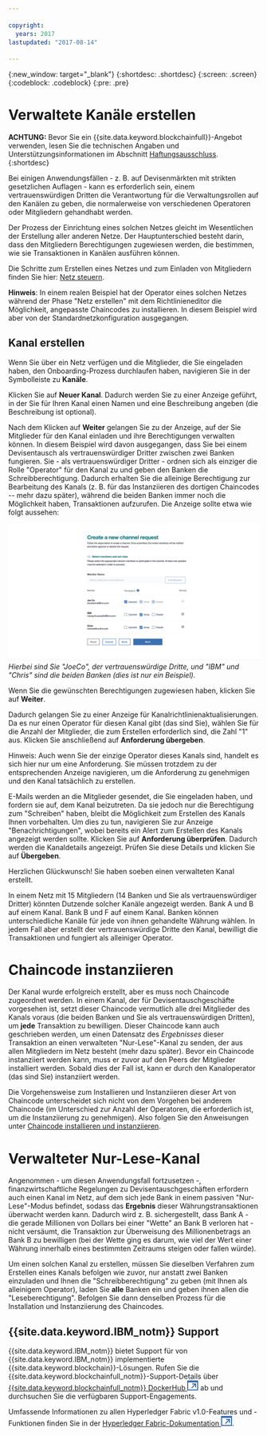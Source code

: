 ```yaml
---

copyright:
  years: 2017
lastupdated: "2017-08-14"

---
```


{:new_window: target="_blank"}
{:shortdesc: .shortdesc}
{:screen: .screen}
{:codeblock: .codeblock}
{:pre: .pre}

# Verwaltete Kanäle erstellen 

**ACHTUNG:** Bevor Sie ein {{site.data.keyword.blockchainfull}}-Angebot verwenden, lesen Sie die technischen Angaben und Unterstützungsinformationen im Abschnitt [Haftungsausschluss](needtoknow.html).  
{:shortdesc}

Bei einigen Anwendungsfällen - z. B. auf Devisenmärkten mit strikten gesetzlichen Auflagen - kann es erforderlich sein, einem vertrauenswürdigen Dritten die Verantwortung für die Verwaltungsrollen auf den Kanälen zu geben, die normalerweise von verschiedenen Operatoren oder Mitgliedern gehandhabt werden.  

Der Prozess der Einrichtung eines solchen Netzes gleicht im Wesentlichen der Erstellung aller anderen Netze. Der Hauptunterschied besteht darin, dass den Mitgliedern Berechtigungen zugewiesen werden, die bestimmen, wie sie Transaktionen in Kanälen ausführen können.  

Die Schritte zum Erstellen eines Netzes und zum Einladen von Mitgliedern finden Sie hier: [Netz steuern](get_start.html#creating-a-network). 

**Hinweis**: In einem realen Beispiel hat der Operator eines solchen Netzes während der Phase "Netz erstellen" mit dem Richtlinieneditor die Möglichkeit, angepasste Chaincodes zu installieren. In diesem Beispiel wird aber von der Standardnetzkonfiguration ausgegangen. 

## Kanal erstellen

Wenn Sie über ein Netz verfügen und die Mitglieder, die Sie eingeladen haben, den Onboarding-Prozess durchlaufen haben, navigieren Sie in der Symbolleiste zu **Kanäle**. 

Klicken Sie auf **Neuer Kanal**. Dadurch werden Sie zu einer Anzeige geführt, in der Sie für Ihren Kanal einen Namen und eine Beschreibung angeben (die Beschreibung ist optional). 

Nach dem Klicken auf **Weiter** gelangen Sie zu der Anzeige, auf der Sie Mitglieder für den Kanal einladen und ihre Berechtigungen verwalten können. 
In diesem Beispiel wird davon ausgegangen, dass Sie bei einem Devisentausch als vertrauenswürdiger Dritter zwischen zwei Banken fungieren. Sie - als vertrauenswürdiger Dritter - ordnen sich als einziger die Rolle "Operator" für den Kanal zu und geben den Banken die Schreibberechtigung. Dadurch erhalten Sie die alleinige Berechtigung zur Bearbeitung des Kanals (z. B. für das Instanziieren des dortigen Chaincodes -- mehr dazu später), während die beiden Banken immer noch die Möglichkeit haben, Transaktionen aufzurufen. Die Anzeige sollte etwa wie folgt aussehen: 

  ![Mitgliedsrollen auswählen](images/selectmemberroles.png "Mitgliedsrollen auswählen")
*Hierbei sind Sie "JoeCo", der vertrauenswürdige Dritte, und "IBM" und "Chris" sind die beiden Banken (dies ist nur ein Beispiel).* 

Wenn Sie die gewünschten Berechtigungen zugewiesen haben, klicken Sie auf **Weiter**. 

Dadurch gelangen Sie zu einer Anzeige für Kanalrichtlinienaktualisierungen. Da es nur einen Operator für diesen Kanal gibt (das sind Sie), wählen Sie für die Anzahl der Mitglieder, die zum Erstellen erforderlich sind, die Zahl "1" aus. Klicken Sie anschließend auf **Anforderung übergeben**. 

Hinweis: Auch wenn Sie der einzige Operator dieses Kanals sind, handelt es sich hier nur um eine Anforderung. Sie müssen trotzdem zu der entsprechenden Anzeige navigieren, um die Anforderung zu genehmigen und den Kanal tatsächlich zu erstellen. 

E-Mails werden an die Mitglieder gesendet, die Sie eingeladen haben, und fordern sie auf, dem Kanal beizutreten. Da sie jedoch nur die Berechtigung zum "Schreiben" haben, bleibt die Möglichkeit zum Erstellen des Kanals Ihnen vorbehalten. Um dies zu tun, navigieren Sie zur Anzeige "Benachrichtigungen", wobei bereits ein Alert zum Erstellen des Kanals angezeigt werden sollte. Klicken Sie auf **Anforderung überprüfen**. Dadurch werden die Kanaldetails angezeigt. Prüfen Sie diese Details und klicken Sie auf **Übergeben**. 

Herzlichen Glückwunsch! Sie haben soeben einen verwalteten Kanal erstellt. 

In einem Netz mit 15 Mitgliedern (14 Banken und Sie als vertrauenswürdiger Dritter) könnten Dutzende solcher Kanäle angezeigt werden. Bank A und B auf einem Kanal. Bank B und F auf einem Kanal. Banken können unterschiedliche Kanäle für jede von ihnen gehandelte Währung wählen. In jedem Fall aber erstellt der vertrauenswürdige Dritte den Kanal, bewilligt die Transaktionen und fungiert als alleiniger Operator. 

# Chaincode instanziieren

Der Kanal wurde erfolgreich erstellt, aber es muss noch Chaincode zugeordnet werden. In einem Kanal, der für Devisentauschgeschäfte vorgesehen ist, setzt dieser Chaincode vermutlich alle drei Mitglieder des Kanals voraus (die beiden Banken und Sie als vertrauenswürdigen Dritten), um **jede** Transaktion zu bewilligen. Dieser Chaincode kann auch geschrieben werden, um einen Datensatz des *Ergebnisses* dieser Transaktion an einen verwalteten "Nur-Lese"-Kanal zu senden, der aus allen Mitgliedern im Netz besteht (mehr dazu später). Bevor ein Chaincode instanziiert werden kann, muss er zuvor auf den Peers der Mitglieder installiert werden. Sobald dies der Fall ist, kann er durch den Kanaloperator (das sind Sie) instanziiert werden.  

Die Vorgehensweise zum Installieren und Instanziieren dieser Art von Chaincode unterscheidet sich nicht von dem Vorgehen bei anderem Chaincode (im Unterschied zur Anzahl der Operatoren, die erforderlich ist, um die Instanziierung zu genehmigen). Also folgen Sie den Anweisungen unter [Chaincode installieren und instanziieren](install_instantiate_chaincode.html.html).

# Verwalteter Nur-Lese-Kanal

Angenommen - um diesen Anwendungsfall fortzusetzen -, finanzwirtschaftliche Regelungen zu Devisentauschgeschäften erfordern auch einen Kanal im Netz, auf dem sich jede Bank in einem passiven "Nur-Lese"-Modus befindet, sodass das **Ergebnis** dieser Währungstransaktionen überwacht werden kann. Dadurch wird z. B. sichergestellt, dass Bank A - die gerade Millionen von Dollars bei einer "Wette" an Bank B verloren hat - nicht versäumt, die Transaktion zur Überweisung des Millionenbetrags an Bank B zu bewilligen (bei der Wette ging es darum, wie viel der Wert einer Währung innerhalb eines bestimmten Zeitraums steigen oder fallen würde). 

Um einen solchen Kanal zu erstellen, müssen Sie dieselben Verfahren zum Erstellen eines Kanals befolgen wie zuvor, nur anstatt zwei Banken einzuladen und Ihnen die "Schreibberechtigung" zu geben (mit Ihnen als alleinigem Operator), laden Sie **alle** Banken ein und geben ihnen allen die "Leseberechtigung". Befolgen Sie dann denselben Prozess für die Installation und Instanziierung des Chaincodes. 

## {{site.data.keyword.IBM_notm}} Support 

{{site.data.keyword.IBM_notm}} bietet Support für von {{site.data.keyword.IBM_notm}} implementierte {{site.data.keyword.blockchain}}-Lösungen. Rufen Sie die {{site.data.keyword.blockchainfull_notm}}-Support-Details über [{{site.data.keyword.blockchainfull_notm}} DockerHub
![Symbol für externen Link](images/external_link.svg "Symbol für externen Link")](https://hub.docker.com/u/ibmblockchain/) ab und durchsuchen Sie die verfügbaren Support-Engagements. 

Umfassende Informationen zu allen Hyperledger Fabric v1.0-Features und -Funktionen finden Sie in der
[Hyperledger Fabric-Dokumentation ![Symbol für externen Link](images/external_link.svg "Symbol für externen Link")](http://hyperledger-fabric.readthedocs.io/en/latest/).

